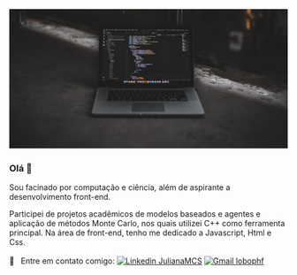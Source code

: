 <img width="auto" src="https://raw.githubusercontent.com/lobophf/lobophf/master/image.jpg">

### Olá 👋

Sou facinado por computação e ciência, além de aspirante a desenvolvimento front-end.

Participei de projetos acadêmicos de modelos baseados e agentes e aplicação de métodos Monte Carlo, nos quais utilizei C++ como ferramenta principal. Na área de front-end, tenho me dedicado a Javascript, Html e Css.
<br/>  <br/> :email: &nbsp; Entre em contato comigo: [![Linkedin JulianaMCS](https://img.shields.io/badge/-lobophf-blue?style=flat-square&logo=Linkedin&logoColor=white&link=www.linkedin.com/in/lobophf)](https://www.linkedin.com/in/lobophf/)
[![Gmail lobophf](https://img.shields.io/badge/-lobophf@gmail.com-c14438?style=flat-square&logo=Gmail&logoColor=white&link=mailto:lobophf@gmail.com)](mailto:lobophf@gmail.com)

